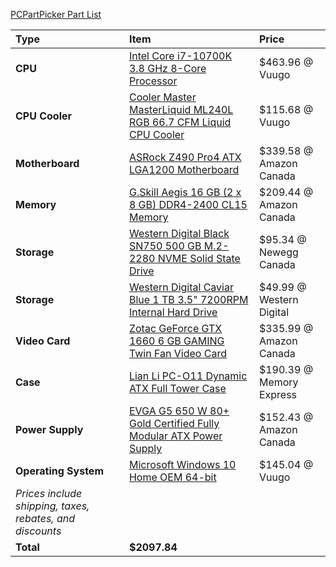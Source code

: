 [PCPartPicker Part List](https://ca.pcpartpicker.com/list/tLqP8r)

Type|Item|Price
:----|:----|:----
**CPU** | [Intel Core i7-10700K 3.8 GHz 8-Core Processor](https://ca.pcpartpicker.com/product/yhxbt6/intel-core-i7-10700k-38-ghz-8-core-processor-bx8070110700k) | $463.96 @ Vuugo
**CPU Cooler** | [Cooler Master MasterLiquid ML240L RGB 66.7 CFM Liquid CPU Cooler](https://ca.pcpartpicker.com/product/RcdFf7/cooler-master-masterliquid-ml240l-rgb-667-cfm-liquid-cpu-cooler-mlw-d24m-a20pc-r1) | $115.68 @ Vuugo
**Motherboard** | [ASRock Z490 Pro4 ATX LGA1200 Motherboard](https://ca.pcpartpicker.com/product/h3MTwP/asrock-z490-pro4-atx-lga1200-motherboard-z490-pro4) | $339.58 @ Amazon Canada
**Memory** | [G.Skill Aegis 16 GB (2 x 8 GB) DDR4-2400 CL15 Memory](https://ca.pcpartpicker.com/product/xxs8TW/gskill-memory-f42400c15d16gis) | $209.44 @ Amazon Canada
**Storage** | [Western Digital Black SN750 500 GB M.2-2280 NVME Solid State Drive](https://ca.pcpartpicker.com/product/KTQG3C/western-digital-wd_black-sn750-500-gb-m2-2280-nvme-solid-state-drive-wds500g3x0c) | $95.34 @ Newegg Canada
**Storage** | [Western Digital Caviar Blue 1 TB 3.5" 7200RPM Internal Hard Drive](https://ca.pcpartpicker.com/product/MwW9TW/western-digital-internal-hard-drive-wd10ezex) | $49.99 @ Western Digital
**Video Card** | [Zotac GeForce GTX 1660 6 GB GAMING Twin Fan Video Card](https://ca.pcpartpicker.com/product/86QfrH/zotac-geforce-gtx-1660-6-gb-gaming-twin-fan-video-card-zt-t16600k-10m) | $335.99 @ Amazon Canada
**Case** | [Lian Li PC-O11 Dynamic ATX Full Tower Case](https://ca.pcpartpicker.com/product/Hwkj4D/lian-li-pc-o11dx-atx-full-tower-case-pc-o11dx) | $190.39 @ Memory Express
**Power Supply** | [EVGA G5 650 W 80+ Gold Certified Fully Modular ATX Power Supply](https://ca.pcpartpicker.com/product/3gJmP6/evga-g5-650-w-80-gold-certified-fully-modular-atx-power-supply-220-g5-0650-x1) | $152.43 @ Amazon Canada
**Operating System** | [Microsoft Windows 10 Home OEM 64-bit](https://ca.pcpartpicker.com/product/wtgPxr/microsoft-os-kw900140) | $145.04 @ Vuugo
 | *Prices include shipping, taxes, rebates, and discounts* |
 | **Total** | **$2097.84**

